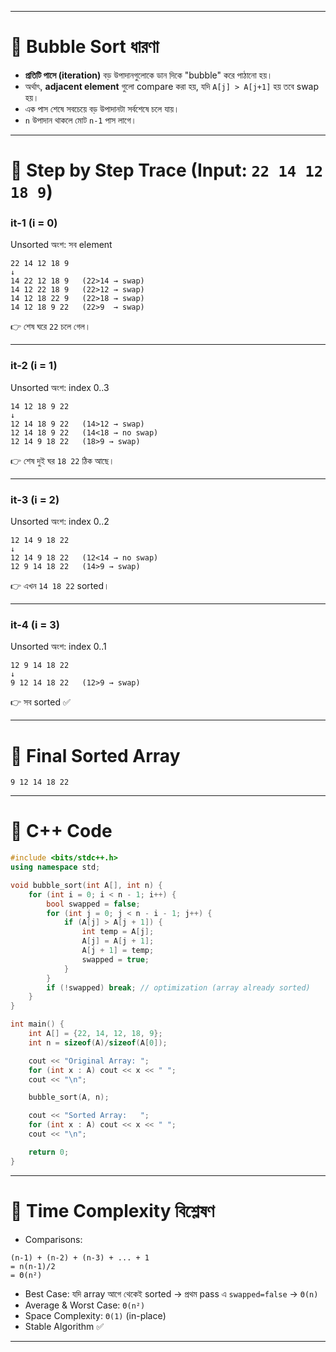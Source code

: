 
---

# 🔵 Bubble Sort ধারণা

* **প্রতিটি পাসে (iteration)** বড় উপাদানগুলোকে ডান দিকে "bubble" করে পাঠানো হয়।
* অর্থাৎ, **adjacent element** গুলো compare করা হয়, যদি `A[j] > A[j+1]` হয় তবে swap হয়।
* এক পাস শেষে সবচেয়ে বড় উপাদানটা সর্বশেষে চলে যায়।
* `n` উপাদান থাকলে মোট `n-1` পাস লাগে।

---

# 🔵 Step by Step Trace (Input: `22 14 12 18 9`)

### it-1 (i = 0)

Unsorted অংশ: সব element

```
22 14 12 18 9
↓
14 22 12 18 9   (22>14 → swap)
14 12 22 18 9   (22>12 → swap)
14 12 18 22 9   (22>18 → swap)
14 12 18 9 22   (22>9  → swap)
```

👉 শেষ ঘরে `22` চলে গেল।

---

### it-2 (i = 1)

Unsorted অংশ: index 0..3

```
14 12 18 9 22
↓
12 14 18 9 22   (14>12 → swap)
12 14 18 9 22   (14<18 → no swap)
12 14 9 18 22   (18>9 → swap)
```

👉 শেষ দুই ঘর `18 22` ঠিক আছে।

---

### it-3 (i = 2)

Unsorted অংশ: index 0..2

```
12 14 9 18 22
↓
12 14 9 18 22   (12<14 → no swap)
12 9 14 18 22   (14>9 → swap)
```

👉 এখন `14 18 22` sorted।

---

### it-4 (i = 3)

Unsorted অংশ: index 0..1

```
12 9 14 18 22
↓
9 12 14 18 22   (12>9 → swap)
```

👉 সব sorted ✅

---

# 🔵 Final Sorted Array

```
9 12 14 18 22
```

---

# 🔵 C++ Code 

```cpp
#include <bits/stdc++.h>
using namespace std;

void bubble_sort(int A[], int n) {
    for (int i = 0; i < n - 1; i++) {
        bool swapped = false;
        for (int j = 0; j < n - i - 1; j++) {
            if (A[j] > A[j + 1]) {
                int temp = A[j];
                A[j] = A[j + 1];
                A[j + 1] = temp;
                swapped = true;
            }
        }
        if (!swapped) break; // optimization (array already sorted)
    }
}

int main() {
    int A[] = {22, 14, 12, 18, 9};
    int n = sizeof(A)/sizeof(A[0]);

    cout << "Original Array: ";
    for (int x : A) cout << x << " ";
    cout << "\n";

    bubble_sort(A, n);

    cout << "Sorted Array:   ";
    for (int x : A) cout << x << " ";
    cout << "\n";

    return 0;
}
```

---

# 🔵 Time Complexity বিশ্লেষণ 

* Comparisons:

```
(n-1) + (n-2) + (n-3) + ... + 1
= n(n-1)/2
= Θ(n²)
```

* Best Case: যদি array আগে থেকেই sorted → প্রথম pass এ `swapped=false` → `Θ(n)`
* Average & Worst Case: `Θ(n²)`
* Space Complexity: `Θ(1)` (in-place)
* Stable Algorithm ✅

---


